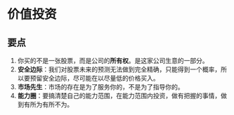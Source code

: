 # 价值投资

## 要点

1. 你买的不是一张股票，而是公司的**所有权**。是这家公司生意的一部分。
2. **安全边际**：我们对股票未来的预测无法做到完全精确，只能得到一个概率，所以要预留安全边际，尽可能在以尽量低的价格买入。
3. **市场先生**：市场的存在是为了服务你的，不是为了指导你的。
4. **能力圈**：要搞清楚自己的能力范围，在能力范围内投资，做有把握的事情，做到有所为有所不为。
